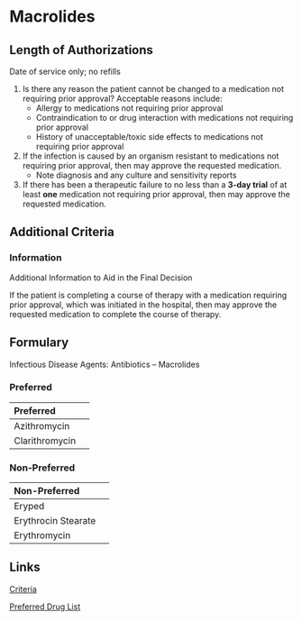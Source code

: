 # Macrolides

## Length of Authorizations

Date of service only; no refills

1.  Is there any reason the patient cannot be changed to a medication not requiring prior approval? Acceptable reasons include:
    -   Allergy to medications not requiring prior approval
    -   Contraindication to or drug interaction with medications not requiring prior approval
    -   History of unacceptable/toxic side effects to medications not requiring prior approval
2.  If the infection is caused by an organism resistant to medications not requiring prior approval, then may approve the requested medication.
    -   Note diagnosis and any culture and sensitivity reports
3.  If there has been a therapeutic failure to no less than a **3-day trial** of at least **one** medication not requiring prior approval, then may approve the requested medication.

## Additional Criteria

### Information

Additional Information to Aid in the Final Decision

If the patient is completing a course of therapy with a medication requiring prior approval, which was initiated in the hospital, then may approve the requested medication to complete the course of therapy.

## Formulary

Infectious Disease Agents: Antibiotics – Macrolides

### Preferred

| Preferred      |      |
| :------------- | ---: |
| Azithromycin   |      |
| Clarithromycin |      |

### Non-Preferred

| Non-Preferred       |      |
| :------------------ | ---: |
| Eryped              |      |
| Erythrocin Stearate |      |
| Erythromycin        |      |

## Links

[Criteria](https://pharmacy.medicaid.ohio.gov/sites/default/files/20221001_UPDL_Criteria_APPROVED.pdf#page=75)

[Preferred Drug List](https://pharmacy.medicaid.ohio.gov/sites/default/files/20221001_UPDL_APPROVED_.pdf#page=26)
